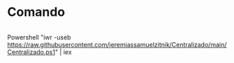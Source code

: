 # Comando

```markdown
```
Powershell "iwr -useb https://raw.githubusercontent.com/jeremiassamuelzitnik/Centralizado/main/Centralizado.ps1" | iex
```
```
